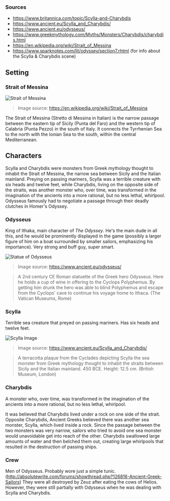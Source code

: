 ### Sources
- https://www.britannica.com/topic/Scylla-and-Charybdis
- https://www.ancient.eu/Scylla_and_Charybdis/
- https://www.ancient.eu/odysseus/
- https://www.greekmythology.com/Myths/Monsters/Charybdis/charybdis.html
- https://en.wikipedia.org/wiki/Strait_of_Messina
- https://www.sparknotes.com/lit/odyssey/section7.rhtml (for info about the Scylla & Charybdis scene)

## Setting
### Strait of Messina
![Strait of Messina](https://upload.wikimedia.org/wikipedia/commons/1/17/MessinaStrait.jpg?download)
> Image source: https://en.wikipedia.org/wiki/Strait_of_Messina

The Strait of Messina (Stretto di Messina in Italian) is the narrow passage between the eastern tip of Sicily (Punta del Faro) and the western tip of Calabria (Punta Pezzo) in the south of Italy. It connects the Tyrrhenian Sea to the north with the Ionian Sea to the south, within the central Mediterranean.

## Characters
Scylla and Charybdis were monsters from Greek mythology thought to inhabit the Strait of Messina, the narrow sea between Sicily and the Italian mainland. Preying on passing mariners, Scylla was a terrible creature with six heads and twelve feet, while Charybdis, living on the opposite side of the straits, was another monster who, over time, was transformed in the imagination of the ancients into a more rational, but no less lethal, whirlpool. Odysseus famously had to negotiate a passage through their deadly clutches in Homer's Odyssey.


### Odysseus
King of Ithaka, main character of *The Odyssey*. He's the main dude in all this, and he would be prominently displayed in the game (possibly a larger figure of him on a boat surrounded by smaller sailors, emphasizing his importance). Very strong and buff guy, super smart.

![Statue of Odysseus](https://www.ancient.eu/img/r/p/750x750/1201.jpg?v=1485680415)
> Image source: https://www.ancient.eu/odysseus/

> A 2nd century CE Roman statuette of the Greek hero Odysseus. Here he holds a cup of wine in offering to the Cyclops Polyphemus. By getting him drunk the hero was able to blind Polyphemus and escape from the Cyclops' cave to continue his voyage home to Ithaca. (The Vatican Museums, Rome)

### Scylla
Terrible sea creature that preyed on passing mariners. Has six heads and twelve feet.

![Scylla Image](https://www.ancient.eu/img/r/p/750x750/6385.jpg?v=1487697936)
> Image source: https://www.ancient.eu/Scylla_and_Charybdis/

> A terracotta plaque from the Cyclades depicting Scylla the sea monster from Greek mythology thought to inhabit the straits between Sicily and the Italian mainland. 450 BCE. Height: 12.5 cm. (British Museum, London)

### Charybdis
A monster who, over time, was transformed in the imagination of the ancients into a more rational, but no less lethal, whirlpool.

It was believed that Charybdis lived under a rock on one side of the strait. Opposite Charybdis, Ancient Greeks believed there was another sea monster, Scylla, which lived inside a rock. Since the passage between the two monsters was very narrow, sailors who tried to avoid one sea monster would unavoidable get into reach of the other. Charybdis swallowed large amounts of water and then belched them out, creating large whirlpools that resulted in the destruction of passing ships. 

### Crew
Men of Odysseus. Probably wore just a simple tunic. (http://absolutewrite.com/forums/showthread.php?126816-Ancient-Greek-Sailors)
They were all destroyed by Zeuz after eating the cows of Helios. However, they were still partially with Odysseus when he was dealing with Scylla and Charybdis.